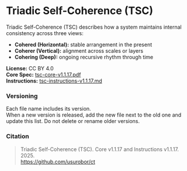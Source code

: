 # Triadic Self-Coherence (TSC)

Triadic Self-Coherence (TSC) describes how a system maintains internal consistency
across three views:
- **Cohered (Horizontal):** stable arrangement in the present  
- **Coherer (Vertical):** alignment across scales or layers  
- **Cohering (Deep):** ongoing recursive rhythm through time  

**License:** CC BY 4.0  
**Core Spec:** [tsc-core-v1.1.17.pdf](tsc-core-v1.1.17.pdf)  
**Instructions:** [tsc-instructions-v1.1.17.md](tsc-instructions-v1.1.17.md)

### Versioning
Each file name includes its version.  
When a new version is released, add the new file next to the old one and update this list.
Do not delete or rename older versions.

### Citation
> Triadic Self-Coherence (TSC). Core v1.1.17 and Instructions v1.1.17. 2025.  
> https://github.com/usurobor/ct
